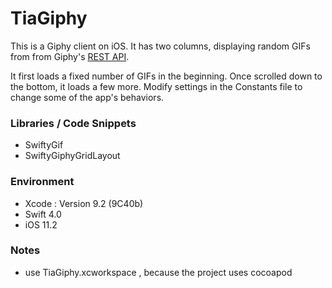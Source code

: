 # TiaGiphy

This is a Giphy client on iOS. It has two columns, displaying random GIFs from from Giphy's [REST API](https://developers.giphy.com/docs/#operation--gifs-random-get).

It first loads a fixed number of GIFs in the beginning. Once scrolled down to the bottom, it loads a few more.
Modify settings in the Constants file to change some of the app's behaviors.

### Libraries / Code Snippets
* SwiftyGif
* SwiftyGiphyGridLayout

### Environment
* Xcode : Version 9.2 (9C40b)
* Swift 4.0
* iOS 11.2

### Notes
* use TiaGiphy.xcworkspace , because the project uses  cocoapod




